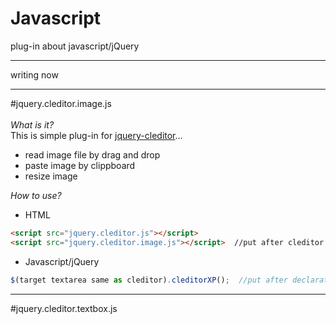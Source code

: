 # Javascript
plug-in about javascript/jQuery
***
writing now
***
#jquery.cleditor.image.js<br><br>
<em> What is it?</em><br>
 This is simple plug-in for <a href="https://premiumsoftware.net/cleditor">jquery-cleditor</a>...
- read image file by drag and drop 
- paste image by clippboard
- resize image

<em> How to use?</em><br>
- HTML

```HTML
<script src="jquery.cleditor.js"></script>
<script src="jquery.cleditor.image.js"></script>  //put after cleditor
```

- Javascript/jQuery
```javascript
$(target textarea same as cleditor).cleditorXP();  //put after declaration of cleditor
```

***
#jquery.cleditor.textbox.js<br>
